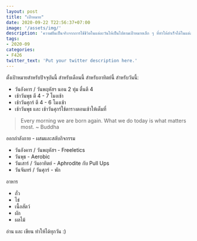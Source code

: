```yaml
---
layout: post
title: "เป้าหมาย"
date: 2020-09-22 T22:56:37+07:00
image: '/assets/img/'
description: 'ความฝันเป็นจริงจากการใช้ชีวิตในแต่ละวันให้เป็นไปตามเป้าหมายเล็ก ๆ ที่ทำให้สำเร็จได้ในแต่ละวัน'
tags:
- 2020-09
categories:
- F426
twitter_text: 'Put your twitter description here.'
---
```

ตั้งเป้าหมายสำหรับปัจจุบันนี้ สำหรับเดือนนี้ สำหรับอาทิตย์นี้ สำหรับวันนี้:
- วันอังคาร / วันพฤหัสฯ นอน 2 ทุ่ม ตื่นตี 4
- เช้าวันพุธ ตี 4 - 7 โมงเช้า
- เช้าวันศุกร์ ตี 4 - 6 โมงเช้า
- เช้าวันพุธ และ เช้าวันศุกร์ใช้ตารางตอนเช้าให้เต็มที่

> Every morning we are born again. What we do today is what matters most. ~ Buddha

ออกกำลังกาย - ผสมและสลับกิจกรรม
- วันอังคาร / วันพฤหัสฯ - Freeletics
- วันพุธ - Aerobic
- วันเสาร์ / วันอาทิตย์ - Aphrodite กับ Pull Ups
- วันจันทร์ / วันศุกร์ - พัก

อาหาร
- ถั่ว
- ไข่
- เนื้อสัตว์
- ผัก
- ผลไม้

อ่าน และ เขียน ทำให้ได้ทุกวัน :)
